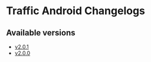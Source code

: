# Traffic Android Changelogs

## Available versions

* [v2.0.1](releases/2.0.1/index.md)
* [v2.0.0](releases/2.0.0/index.md)
